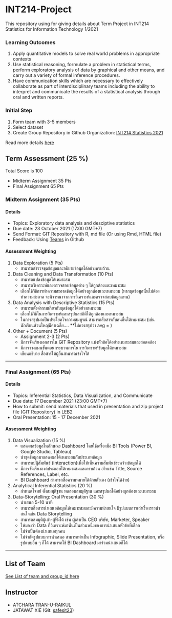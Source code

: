 # INT214-Project

This repository using for giving details about Term Project in INT214 Statistics for Information Technology 1/2021

### Learning Outcomes

1. Apply quantitative models to solve real world problems in appropriate contexts
2. Use statistical reasoning, formulate a problem in statistical terms, perform exploratory analysis of data by graphical and other means, and carry out a variety of formal inference procedures.
3. Have communication skills which are necessary to effectively collaborate as part of interdisciplinary teams including the ability to interpret and communicate the results of a statistical analysis through oral and written reports.

### Initial Step

1. Form team with 3-5 members
2. Select dataset
3. Create Group Repository in Github Organization: [INT214 Statistics 2021](https://github.com/sit-2021-int214)

Read more details [here](./Step.md)

## Term Assessment (25 %)

Total Score is 100

- Midterm Assignment 35 Pts
- Final Assignment 65 Pts


### Midterm Assignment (35 Pts)

#### Details

- Topics: Exploratory data analysis and desciptive statistics
- Due date: 23 October 2021 (17:00 GMT+7)
- Send Format: GIT Repository with R, md file (Or using Rmd, HTML file)
- Feedback: Using [Teams](https://github.com/orgs/sit-2021-int214/teams) in Github

#### Assessment Weighting

1. Data Exploration (5 Pts)
   - สามารถสำรวจชุดข้อมูลและอธิบายข้อมูลได้อย่างครบถ้วน
2. Data Cleaning and Data Transformation (10 Pts)
   - สามารถแปลงข้อมูลได้เหมาะสม
   - สามารถวิเคราะห์และตรวจสอบข้อมูลต่าง ๆ ได้ถูกต้องและเหมาะสม
   - เลือกใช้วิธีการทำความสะอาดข้อมูลได้อย่างถูกต้องและเหมาะสม (หากชุดข้อมูลนั้นไม่ต้องทำความสะอาด จะพิจารณาจากการวิเคราะห์และตรวจสอบข้อมูลแทน)
3. Data Analysis with Descriptive Statistics (15 Pts)
   - สามารถตั้งคำถามเกี่ยวกับชุดข้อมูลได้อย่างเหมาะสม
   - เลือกใช้วิธีในการวิเคราะห์และสรุปผลสถิติได้ถูกต้องและเหมาะสม
   - ในการสรุปผลเป็นประโยคใจความสมบูรณ์ สามารถสื่อสารกับคนอื่นได้เหมาะสม (เช่น นักเรียนส่วนใหญ่มีค่าเฉลี่ย.... **ไม่ควรสรุปว่า avg = )
4. Other + Document (5 Pts)
   - Assignment 2-3 (2 Pts)
   - มีการจัดเรียงเอกสารใน GIT Repository แบ่งหัวข้อได้อย่างเหมาะสมและสอดคล้อง
   - มีการวางแผนขั้นตอนกระบวนการในการวิเคราะห์ข้อมูลได้เหมาะสม
   - เขียนอธิบาย สื่อสารให้ผู้อื่นสามารถเข้าใจได้

---

### Final Assignment (65 Pts)

#### Details

- Topics: Inferential Statistics, Data Visualization, and Communicate
- Due date: 17 December 2021 (23:00 GMT+7)
- How to submit: send materials that used in presentation and zip project file (GIT Repository) in LEB2
- Oral Presentation: 15 - 17 December 2021

#### Assessment Weighting

1. Data Visualization (15 %)
   - แสดงผลข้อมูลในลักษณะ Dashboard โดยใช้เครื่องมือ BI Tools (Power BI, Google Studio, Tableau)
   - นำชุดข้อมูลมาแสดงผลได้เหมาะสมกับประเภทข้อมูล
   - สามารถปฎิสัมพันธ์ (Interaction)เพื่อให้เห็นความสัมพันธ์ระหว่างข้อมูลได้
   - มีการจัดเรียงองค์ประกอบได้เหมาะสมและครบถ้วน อาิทเช่น Title, Source References, Label, etc.
   - BI Dashboard สามารถสื่อความหมายได้ด้วยตัวเอง (เข้าใจได้ง่าย)
2. Analytical Inferential Statistics (20 %)
   - กำหนดโจทย์ ตั้งสมมุติฐาน ทดสอบสมมุติฐาน และสรุปผลได้อย่างถูกต้องและเหมาะสม
3. Data-Storytelling: Oral Presentation (30 %)
   - นำเสนอ 5-10 นาที
   - สามารถสื่อสารนำเสนอข้อมูลได้เหมาะสมและมีความน่าสนใจ มีรูปแบบการเล่าเรื่องราวน่าสนใจเช่น Data Storytelling
   - สามารถสมมุติผู้เล่า-ผู้ฟังได้ เช่น ผู้เล่าเป็น CEO บริษัท, Marketer, Speaker
   - ให้มองว่า Data ที่วิเคราะห์มานั้นเป็นส่วนหนึ่งของการนำเสนอหัวข้อที่เลือก
   - ไม่จำเป็นต้องนำเสนอทุกคน
   - ไม่จำกัดรูปแบบการนำเสนอ สามารถทำเป็น Infographic, Slide Presentation, หรือรูปแบบอื่น ๆ ก็ได้ สามารถใช้ BI Dashboard มาร่วมนำเสนอก็ได้

---

## List of Team

[See List of team and group_id here](https://docs.google.com/spreadsheets/d/e/2PACX-1vTAUUe9YGEoZzqtxjPxfWImJfY1nh5BiScxVOxhs4RLAYg0e_xNEkNz78sUW8ycHy7YPiAmTogw_NFh/pubhtml?gid=0&single=true)

## Instructor

- ATCHARA TRAN-U-RAIKUL
- JATAWAT XIE (Git: [safesit23](https://github.com/safesit23))
